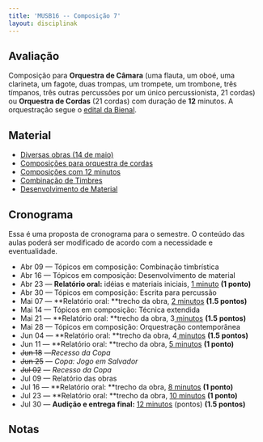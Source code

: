 ```yaml
---
title: 'MUSB16 -- Composição 7'
layout: disciplinak
---
```



## Avaliação

Composição para **Orquestra de Câmara** (uma flauta, um oboé, uma clarineta, um fagote, duas trompas, um trompete, um trombone, três tímpanos, três outras percussões por um único percussionista, 21 cordas) ou **Orquestra de Cordas** (21 cordas) com duração de **12** minutos. A orquestração segue o [edital da Bienal](http://www.funarte.gov.br/wp-content/uploads/2014/02/Edital-do-Prêmio-Funarte-de-Composição-Clássica-2014.pdf).

## Material

  * [Diversas obras (14 de maio)](http://genosmus.com/aulas/14-maio.zip)
  * [Composições para orquestra de cordas](http://genosmus.com/aulas/Cordas.zip)
  * [Composições com 12 minutos](http://genosmus.com/aulas/obras-12-minutos.zip)
  * [Combinação de Timbres](http://genosmus.com/aulas/combinacao-de-timbres.zip)
  * [Desenvolvimento de Material](http://genosmus.com/aulas/desenvolvimento-material.zip)

## Cronograma

Essa é uma proposta de cronograma para o semestre. O conteúdo das aulas poderá ser modificado de acordo com a necessidade e eventualidade.

  * Abr 09 &#8212; Tópicos em composição: Combinação timbrística
  * Abr 16 &#8212; Tópicos em composição: Desenvolvimento de material
  * Abr 23 &#8212; **Relatório oral:** idéias e materiais iniciais, <span style="text-decoration: underline;">1 minuto</span> **(1 ponto)**
  * Abr 30 &#8212; Tópicos em composição: Escrita para percussão
  * Mai 07 &#8212; **Relatório oral: **trecho da obra, <span style="text-decoration: underline;">2 minutos</span> **(1.5 pontos)**
  * Mai 14 &#8212; Tópicos em composição: Técnica extendida
  * Mai 21 &#8212; **Relatório oral: **trecho da obra, 3<span style="text-decoration: underline;"> minutos</span> **(1.5 pontos)**
  * Mai 28 &#8212; Tópicos em composição: Orquestração contemporânea
  * Jun 04 &#8212; **Relatório oral: **trecho da obra, 4<span style="text-decoration: underline;"> minutos</span> **(1.5 pontos)**
  * Jun 11 &#8212; **Relatório oral: **trecho da obra, <span style="text-decoration: underline;">5 minutos</span> **(1 ponto)**
  * <del>Jun 18</del> &#8212;_Recesso da Copa_
  * <del>Jun 25</del> &#8212; _Copa: Jogo em Salvador_
  * <del>Jul 02</del> &#8212; _Recesso da Copa_
  * Jul 09 &#8212; Relatório das obras
  * Jul 16 &#8212; **Relatório oral: **trecho da obra, <span style="text-decoration: underline;">8 minutos</span> **(1 ponto)**
  * Jul 23 &#8212; **Relatório oral: **trecho da obra, <span style="text-decoration: underline;">10 minutos</span> **(1 ponto)**
  * Jul 30 &#8212; **Audição e entrega final:** <span style="text-decoration: underline;">12 minutos</span> (pontos) **(1.5 pontos)**

## Notas